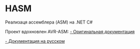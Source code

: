 HASM
========

Реализаця ассемблера (ASM) на .NET C#

Проект вдохновлен AVR-ASM:
[- Оригинальная документация](https://www.microchip.com/webdoc/avrassembler/avrassembler.wb_instruction_list.html)

[- Документация на русском](http://dfe.karelia.ru/koi/posob/avrlab/avrasm-rus.htm)
